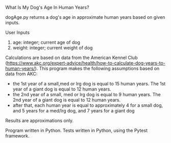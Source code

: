 What Is My Dog's Age In Human Years?

dogAge.py returns a dog's age in approximate human years based on given inputs.

User Inputs
1) age: integer; current age of dog
2) weight: integer; current weight of dog

Calculations are based on data from the American Kennel Club (https://www.akc.org/expert-advice/health/how-to-calculate-dog-years-to-human-years/). This program makes the following assumptions based on data from AKC:

- the 1st year of a small,med or lrg dog is equal to 15 human years. The 1st year of a giant dog is equal to 12 human years.
- the 2nd year of a small, med or lrg dog is equal to 9 human years. The 2nd year of a giant dog is equal to 12 human years.
- after that, each human year is equal to approximately 4 for a small dog, and 5 years for a med/lrg dog, and 7 years for a giant dog

Results are approximations only.

Program written in Python.
Tests written in Python, using the Pytest framework.
